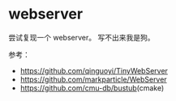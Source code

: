 # webserver

尝试复现一个 webserver。
写不出来我是狗。

参考：

- <https://github.com/qinguoyi/TinyWebServer>
- <https://github.com/markparticle/WebServer>
- <https://github.com/cmu-db/bustub>(cmake)
